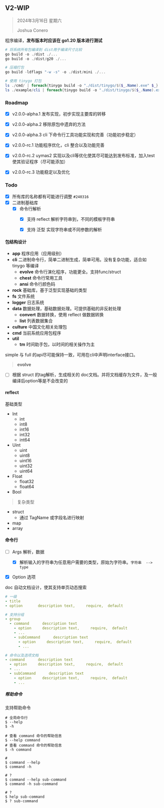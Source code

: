 ## V2-WIP

> 2024年3月16日 星期六
>
> Joshua Conero





程序编译，**发布版本时应该在 go1.20 版本进行测试**

```powershell
# 将系统所有包编译到 dist用于编译尺寸比较
go build -o ./dist ./...
go build -o ./dist/g20 ./...

# 压缩打包
go build -ldflags "-w -s" -o ./dist/mini ./...

# 使用 tinygo 打包
ls ./cmd/ | foreach{tinygo build -o "./dist/tinygo/$($_.Name).exe" $_}
ls ./example/cli | foreach{tinygo build -o "./dist/tinygo/$($_.Name).exe" $_}
```





### Roadmap

- [x] v2.0.0-alpha.1 发布实现，初步实现主要库的转移
- [x] v2.0.0-alpha.2 移除原包中遗弃的方法
- [x] v2.0.0-alpha.3 cli 下命令行工具功能实现和完善（功能初步稳定）
- [x] v2.0.0-rc.1 功能程序优化，cli 整合以及功能完善
- [x] v2.0.0-rc.2 uymas2 实现以及cli等优化使其尽可能达到发布标准，加入test使其验证程序（尽可能添加）
- [x] v2.0.0-rc.3 功能稳定以及优化



### Todo

- [x] 所有库的名称都有可能进行调整 `#240316`
- [x] 二进制基础库
  - [x] 命令行解析
    - [x] 支持 reflect 解析字符串到，不同的模板字符串
    - [x] 支持 泛型 实现字符串或不同参数的解析



#### 包结构设计

- **app**                  程序应用（应用级别）
- **cli**                     二进制命令行，简单二进制生成，简单可用。没有复杂功能，适合如 tinygo 等编译
  - **evolve**            命令行演化程序，功能更全。支持func/struct
  - **chest**              命令行常用工具
  - **ansi**                命令行颜色码
- **rock**          基础库，基于泛型实现基础的类型
- **fs**                文件系统
- **logger**        日志系统
- **data**            数据处理，基础数据处理。可提供基础的非反射处理
  - **convert**        数据转换，使用 reflect 做数据转换
  - **list**                 列表数据集合
- **culture**      中国文化相关处理包
- **cmd**            当前系统应用包程序
- **util**
  - **tm**             时间助手包，以时间的相关操作为主





simple 与 full 的api尽可能保持一致，可用在cli中声明interface接口。



> **evolve**

- [ ] 根据 struct 的tag解析，生成相关的 doc文档。并将文档缓存为文件，及一般编译后option等是不会改变的





#### reflect

基础类型

- Int
  - int
  - int8
  - int16
  - int32
  - int64
- Uint
  - uint
  - uint8
  - uint16
  - uint32
  - uint64
- Float
  - float32
  - float64
- Bool



> 复杂类型

- struct
  - 通过 TagName 或字段名进行映射
- map
- array



#### 命令行

- [ ] Args 解析，数据
  - [x] 解析输入的字符串为任意用户需要的类型，原始为字符串。`字符串  --> type`
- [x] Option 选项



doc 自动文档设计，使其支持单页动态搜索

```yaml
# 一级
- title
- option       description text,     require,  default

# 支持分组
- group    
  - command      description text
    - option     description text,     require,  default
    - ...
    - subCommand      description text
      - option     description text,     require,  default
      - ...

# 命令以及选项文档
- command      description text
  - option     description text,     require,  default
  - ...
  - subCommand      description text
    - option     description text,     require,  default
    - ...
```



##### 帮助命令

支持帮助命令

```shell
# 全局命令行
$ --help
$ -h

# 查看 command 命令的帮助信息
$ --help command
# 查看 command 命令的帮助信息
$ -h command

#
$ command --help
$ command -h

# ?
$ command --help sub-command
$ command -h sub-command

# ?
$ help sub-command
$ ? sub-command
```

